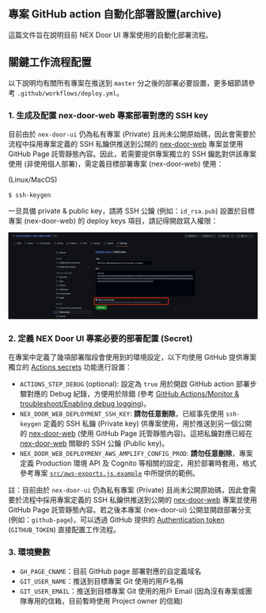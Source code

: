 專案 GitHub action 自動化部署設置(archive)
---

這篇文件旨在說明目前 NEX Door UI 專案使用的自動化部署流程。

## 關鍵工作流程配置

以下說明均有關所有專案在推送到 `master` 分之後的部署必要設置，更多細節請參考 `.github/workflows/deploy.yml`。

### 1. 生成及配置 nex-door-web 專案部署對應的 SSH key

目前由於 `nex-door-ui` 仍為私有專案 (Private) 且尚未公開原始碼，因此會需要於流程中採用專案定義的 SSH 私鑰供推送到公開的 [nex-door-web](https://github.com/nexfoundation/nex-door) 專案並使用 GitHub Page 託管靜態內容。因此，若需要提供專案獨立的 SSH 鑰匙對供該專案使用 (非使用個人部署)，需定義目標部署專案 (nex-door-web) 使用：

(Linux/MacOS)
```
$ ssh-keygen
```

一旦具備 private & public key，請將 SSH 公鑰 (例如：`id_rsa.pub`) 設置於目標專案 (nex-door-web) 的 deploy keys 項目，請記得開啟寫入權限：

![](./images/nex-door-web-github-deploy-key.png)

### 2. 定義 NEX Door UI 專案必要的部署配置 (Secret)

在專案中定義了幾項部署階段會使用到的環境設定，以下均使用 GitHub 提供專案獨立的 [Actions secrets](https://github.com/nexfoundation/nex-door-ui/settings/secrets/actions) 功能進行設置：

- `ACTIONS_STEP_DEBUG` (optional): 設定為 `true` 用於開啟 GitHub action 部署步驟對應的 Debug 紀錄，方便用於除錯 (參考 [GitHub Actions/Monitor & troubleshoot/Enabling debug logging](https://docs.github.com/en/actions/monitoring-and-troubleshooting-workflows/enabling-debug-logging#enabling-step-debug-logging))。
- `NEX_DOOR_WEB_DEPLOYMENT_SSH_KEY`: **請勿任意刪除**，已經事先使用 `ssh-keygen` 定義的 SSH 私鑰 (Private key) 供專案使用，用於推送到另一個公開的 [nex-door-web](https://github.com/nexfoundation/nex-door-web) (使用 GitHub Page 託管靜態內容)。這把私鑰對應已經在 [nex-door-web](https://github.com/nexfoundation/nex-door-web/settings/keys) 關聯的 SSH 公鑰 (Public key)。
- `NEX_DOOR_WEB_DEPLOYMENY_AWS_AMPLIFY_CONFIG_PROD`: **請勿任意刪除**，專案定義 Production 環境 API 及 Cognito 等相關的設定，用於部署時套用，格式參考專案 [`src/aws-exports.js.example`](https://github.com/nexfoundation/nex-door-ui/blob/master/src/aws-exports.js.example) 中所提供的範例。

註：目前由於 `nex-door-ui` 仍為私有專案 (Private) 且尚未公開原始碼，因此會需要於流程中採用專案定義的 SSH 私鑰供推送到公開的 [nex-door-web](https://github.com/nexfoundation/nex-door) 專案並使用 GitHub Page 託管靜態內容。若之後本專案 (nex-door-ui) 公開並開啟部署分支 (例如：`github-page`)，可以透過 GitHub 提供的 [Authentication token](https://docs.github.com/en/actions/security-guides/automatic-token-authentication) (`GITHUB_TOKEN`) 直接配置工作流程。

### 3. 環境變數

- `GH_PAGE_CNAME`：目前 GitHub page 部署對應的自定義域名
- `GIT_USER_NAME`：推送到目標專案 Git 使用的用戶名稱
- `GIT_USER_EMAIL`：推送到目標專案 Git 使用的用戶 Email (因為沒有專案或團隊專用的信箱，目前暫時使用 Project owner 的信箱)



